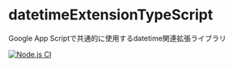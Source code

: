 # datetimeExtensionTypeScript
Google App Scriptで共通的に使用するdatetime関連拡張ライブラリ

[![Node.js CI](https://github.com/sgs-turbo23/datetimeExtensionTypeScript/actions/workflows/node-ci.yml/badge.svg?branch=main&event=push)](https://github.com/sgs-turbo23/datetimeExtensionTypeScript/actions/workflows/node-ci.yml)

